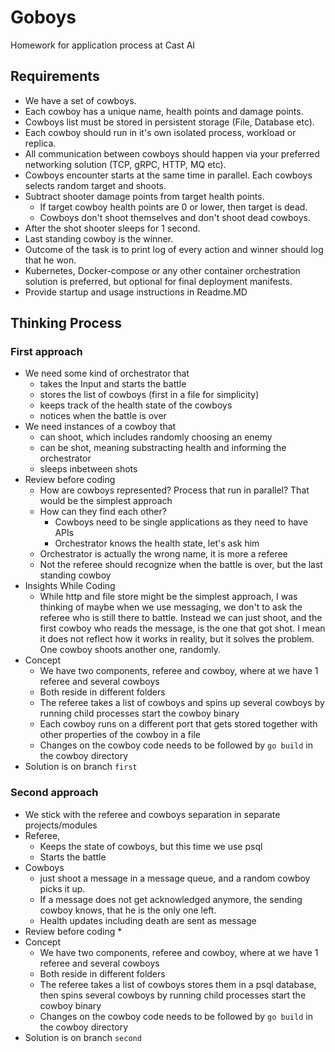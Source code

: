 # Goboys 

Homework for application process at Cast AI

## Requirements

* We have a set of cowboys.
* Each cowboy has a unique name, health points and damage points.
* Cowboys list must be stored in persistent storage (File, Database etc).
* Each cowboy should run in it's own isolated process, workload or replica.
* All communication between cowboys should happen via your preferred networking solution (TCP, gRPC, HTTP, MQ etc). 
* Cowboys encounter starts at the same time in parallel. Each cowboys selects random target and shoots.
* Subtract shooter damage points from target health points.
  * If target cowboy health points are 0 or lower, then target is dead.
  * Cowboys don't shoot themselves and don't shoot dead cowboys.
* After the shot shooter sleeps for 1 second.
* Last standing cowboy is the winner.
* Outcome of the task is to print log of every action and winner should log that he won.
* Kubernetes, Docker-compose or any other container orchestration solution is preferred, but optional for final deployment manifests. 
* Provide startup and usage instructions in Readme.MD

## Thinking Process

### First approach
* We need some kind of orchestrator that
    * takes the Input and starts the battle
    * stores the list of cowboys (first in a file for simplicity)
    * keeps track of the health state of the cowboys
    * notices when the battle is over
* We need instances of a cowboy that 
    * can shoot, which includes randomly choosing an enemy
    * can be shot, meaning substracting health and informing the orchestrator
    * sleeps inbetween shots
* Review before coding
    * How are cowboys represented? Process that run in parallel? That would be the simplest approach
    * How can they find each other?
        * Cowboys need to be single applications as they need to have APIs 
        * Orchestrator knows the health state, let's ask him
    * Orchestrator is actually the wrong name, it is more a referee
    * Not the referee should recognize when the battle is over, but the last standing cowboy
* Insights While Coding 
    * While http and file store might be the simplest approach, I was thinking of maybe when we use messaging, we don't to ask the referee who is still there to battle. Instead we can just shoot, and the first cowboy who reads the message, is the one that got shot. I mean it does not reflect how it works in reality, but it solves the problem. One cowboy shoots another one, randomly. 
* Concept
    * We have two components, referee and cowboy, where at we have 1 referee and several cowboys
    * Both reside in different folders 
    * The referee takes a list of cowboys and spins up several cowboys by running child processes start the cowboy binary
    * Each cowboy runs on a different port that gets stored together with other properties of the cowboy in a file
    * Changes on the cowboy code needs to be followed by `go build` in the cowboy directory
* Solution is on branch `first`


### Second approach
* We stick with the referee and cowboys separation in separate projects/modules
* Referee, 
    * Keeps the state of cowboys, but this time we use psql
    * Starts the battle 
* Cowboys 
    * just shoot a message in a message queue, and a random cowboy picks it up. 
    * If a message does not get acknowledged anymore, the sending cowboy knows, that he is the only one left.
    * Health updates including death are sent as message 
* Review before coding
    *  
* Concept
    * We have two components, referee and cowboy, where at we have 1 referee and several cowboys
    * Both reside in different folders 
    * The referee takes a list of cowboys stores them in a psql database, then spins several cowboys by running child processes start the cowboy binary
    * Changes on the cowboy code needs to be followed by `go build` in the cowboy directory
* Solution is on branch `second`
